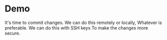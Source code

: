 # Demo
It's time to commit changes.
We can do this remotely or locally,
Whatever is preferable.
We can do this with SSH keys
To make the changes more secure.
